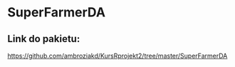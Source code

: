 # SuperFarmerDA 

## Link do pakietu:

https://github.com/ambroziakd/KursRprojekt2/tree/master/SuperFarmerDA